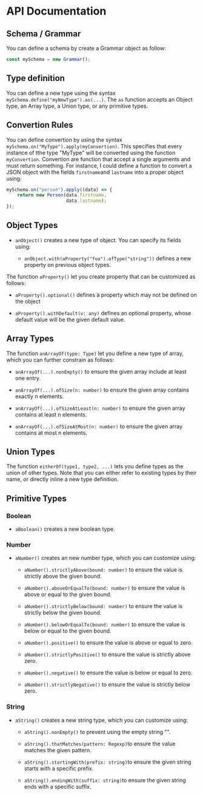 # API Documentation

## Schema / Grammar

You can define a schema by create a Grammar object as follow:

```typescript
const mySchema = new Grammar();
```

## Type definition

You can define a new type using the syntax
`mySchema.define("myNewType").as(...)`. The `as` function accepts an
Object type, an Array type, a Union type, or any primitive types.


## Convertion Rules

You can define convertion by using the syntax
`mySchema.on("MyType").apply(myConvertion)`. This specifies that every
instance of tthe type "MyType" will be converted using the function
`myConvertion`. Convertion are function that accept a single arguments
and must return something. For instance, I could define a function to
convert a JSON object with the fields `firstname`and `lastname` into a
proper object using:

```typescript
mySchema.on("person").apply((data) => {
    return new Person(data.firstname,
                      data.lastname);
});
```


## Object Types

-   `anObject()` creates a new type of object. You can specify its fields using:

    -   `anObject.with(aProperty("foo").ofType("string"))` defines a
        new property on previous object types.

The function `aProperty()` let you create property that can be customized as follows:

-   `aProperty().optional()` defines a property which may not be
    defined on the object

-   `aProperty().withDefault(v: any)` defines an optional property,
    whose default value will be the given default value.


## Array Types

The function `anArrayOf(type: Type)` let you define a new type of
array,  which you can further constrain as follows:

-   `anArrayOf(...).nonEmpty()` to ensure the given array include at
    least one entry.

-   `anArrayOf(...).ofSize(n: number)` to ensure the given array
    contains exactly n elements.

-   `anArrayOf(...).ofSizeAtLeast(n: number)` to ensure the
    given array contains at least n elements.

-   `anArrayOf(...).ofSizeAtMost(n: number)` to ensure the given array
    contains at most n elements.


## Union Types

The function `eitherOf(type1, type2, ...)` lets you define types as
the union of other types. Note that you can either refer to existing
types by their name, or directly inline a new type definition.

## Primitive Types

### Boolean

-   `aBoolean()` creates a new boolean type.

### Number

-   `aNumber()` creates an new number type, which you can customize
    using:

    -   `aNumber().strictlyAbove(bound: number)` to ensure the value
        is strictly above the given bound.

    -   `aNumber().aboveOrEqualTo(bound: number)` to ensure the value
        is above or equal to the given bound.

    -   `aNumber().strictlyBelow(bound: number)` to ensure the value
        is strictly below the given bound.

    -   `aNumber().belowOrEqualTo(bound: number)` to ensure the value
        is below or equal to the given bound.

    -   `aNumber().positive()` to ensure the value is above or equal
        to zero.

    -   `aNumber().strictlyPositive()` to ensure the value is strictly
        above zero.

    -   `aNumber().negative()` to ensure the value is below or equal
        to zero.

    -   `aNumber().strictlyNegative()` to ensure the value is strictly
        below zero.

### String

-   `aString()` creates a new string type, which you can customize
    using:

    -   `aString().nonEmpty()` to  prevent using the empty string "".

    -   `aString().thatMatches(pattern: Regexp)`to ensure the value
        matches the given pattern.

    -   `aString().startingWith(prefix: string)`to ensure the given string
        starts with a specific prefix.

    -   `aString().endingWith(suffix: string)`to ensure the given
        string ends with a specific suffix.
